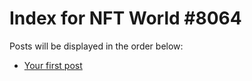 # Index for NFT World #8064
Posts will be displayed in the order below:

- [Your first post](./001-first.md)

